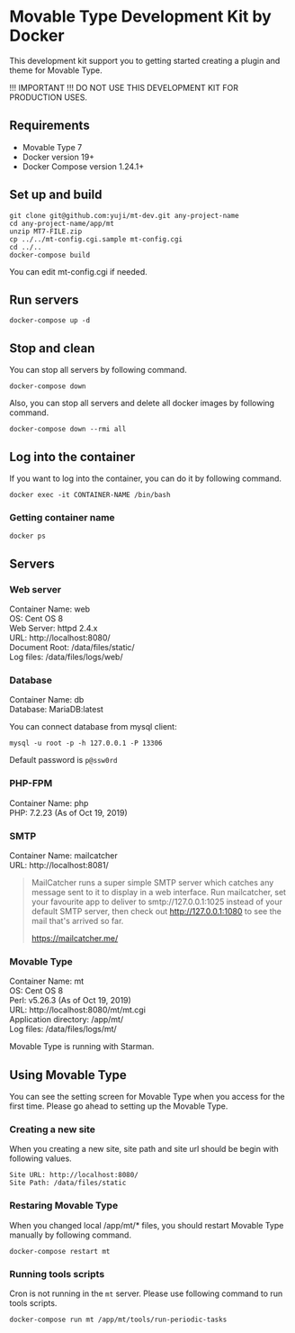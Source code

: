 # Movable Type Development Kit by Docker
This development kit support you to getting started creating a plugin and theme for  Movable Type.

!!! IMPORTANT !!!
DO NOT USE THIS DEVELOPMENT KIT FOR PRODUCTION USES.


## Requirements
* Movable Type 7
* Docker version 19+
* Docker Compose version 1.24.1+

## Set up and build

```
git clone git@github.com:yuji/mt-dev.git any-project-name
cd any-project-name/app/mt
unzip MT7-FILE.zip
cp ../../mt-config.cgi.sample mt-config.cgi
cd ../..
docker-compose build
```

You can edit mt-config.cgi if needed.

## Run servers
```
docker-compose up -d
```

## Stop and clean
You can stop all servers by following command.

```
docker-compose down
```

Also, you can stop all servers and delete all docker images by following command.

```
docker-compose down --rmi all
```

## Log into the container
If you want to log into the container, you can do it by following command.

```
docker exec -it CONTAINER-NAME /bin/bash
```

### Getting container name

```
docker ps
```

## Servers

### Web server
Container Name: web  
OS: Cent OS 8  
Web Server: httpd 2.4.x  
URL: http://localhost:8080/  
Document Root: /data/files/static/  
Log files: /data/files/logs/web/

### Database
Container Name: db    
Database: MariaDB:latest

You can connect database from mysql client:

```
mysql -u root -p -h 127.0.0.1 -P 13306
```

Default password is `p@ssw0rd`

### PHP-FPM
Container Name: php  
PHP: 7.2.23 (As of Oct 19, 2019)

### SMTP
Container Name: mailcatcher  
URL: http://localhost:8081/

> MailCatcher runs a super simple SMTP server which catches any message sent to it to display in a web interface. Run mailcatcher, set your favourite app to deliver to smtp://127.0.0.1:1025 instead of your default SMTP server, then check out http://127.0.0.1:1080 to see the mail that's arrived so far.
>
> https://mailcatcher.me/

### Movable Type
Container Name: mt  
OS: Cent OS 8  
Perl: v5.26.3 (As of Oct 19, 2019)  
URL: http://localhost:8080/mt/mt.cgi  
Application directory: /app/mt/  
Log files: /data/files/logs/mt/

Movable Type is running with Starman.

## Using Movable Type
You can see the setting screen for Movable Type when you access for the first time. Please go ahead to setting up the Movable Type.

### Creating a new site
When you creating a new site, site path and site url should be begin with following values.

```
Site URL: http://localhost:8080/
Site Path: /data/files/static
```

### Restaring Movable Type
When you changed local /app/mt/* files, you should restart Movable Type manually by following command.

```
docker-compose restart mt
```

### Running tools scripts
Cron is not running in the `mt` server. Please use following command to run tools scripts.

```
docker-compose run mt /app/mt/tools/run-periodic-tasks
```

